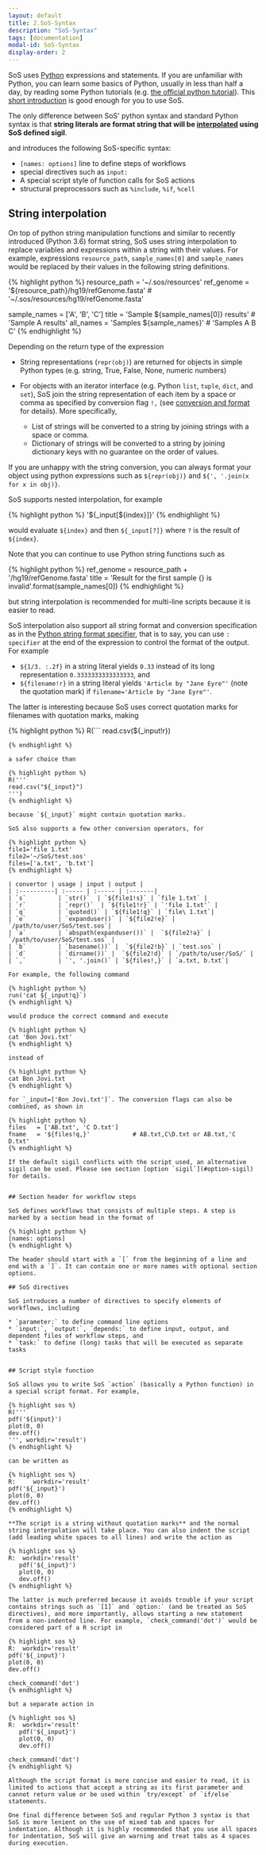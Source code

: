 ```yaml
---
layout: default
title: 2.SoS-Syntax
description: "SoS-Syntax"
tags: [documentation]
modal-id: SoS-Syntax
display-order: 2
---
```


SoS uses [Python](http://www.python.org) expressions and statements. If you are unfamiliar with Python, you can learn some basics of Python, usually in less than half a day, by reading some Python tutorials (e.g. [the official python tutorial](https://docs.python.org/3/tutorial/)). This [short introduction](https://docs.python.org/3/tutorial/introduction.html) is good enough for you to use SoS.

The only difference between SoS' python syntax and standard Python syntax is that **string literals are format string that will be [interpolated](#string-interpolation) using SoS defined sigil**.

and introduces the following SoS-specific syntax:

* `[names: options]` line to define steps of workflows
* special directives such as `input:`
* A special script style of function calls for SoS actions
* structural preprocessors such as `%include`, `%if`, `%cell`

## String interpolation

On top of python string manipulation functions and similar to recently introduced (Python 3.6) format string, SoS uses string interpolation to replace variables and expressions within a string with their values. For example, expressions `resource_path`, `sample_names[0]` and `sample_names` would be replaced by their values in the following string definitions.

{% highlight python %}
resource_path = '~/.sos/resources'
ref_genome    = '${resource_path}/hg19/refGenome.fasta'     # '~/.sos/resources/hg19/refGenome.fasta'

sample_names  = ['A', 'B', 'C']
title         = 'Sample ${sample_names[0]} results'         # 'Sample A results'
all_names     = 'Samples ${sample_names}'                   # 'Samples A B C'
{% endhighlight %}

Depending on the return type of the expression

* String representations (`repr(obj)`) are returned for objects in simple Python types (e.g. string, True, False, None, numeric numbers)
* For objects with an iterator interface (e.g. Python `list`, `tuple`, `dict`, and `set`), SoS join the string representation of each item by a space or comma as specified by conversion flag `!,` (see [conversion and format](#conversion-and-format) for details). More specifically,

  * List of strings will be converted to a string by joining strings with a space or comma.
  * Dictionary of strings will be converted to a string by joining dictionary keys with no guarantee on the order of values.

If you are unhappy with the string conversion, you can always format your object using python expressions such as `${repr(obj)}` and `${', '.join(x for x in obj)}`.

SoS supports nested interpolation, for example

{% highlight python %}
'${_input[${index}]}'
{% endhighlight %}

would evaluate `${index}` and then `${_input[?]}` where `?` is the result of `${index}`.

Note that you can continue to use Python string functions such as

{% highlight python %}
ref_genome = resource_path + '/hg19/refGenome.fasta'
title      = 'Result for the first sample {} is invalid'.format(sample_names[0])
{% endhighlight %}

but string interpolation is recommended for multi-line scripts because it is easier to read.

SoS interpolation also support all string format and conversion specification as in the [Python string format specifier](https://docs.python.org/2/library/string.html#formatspec), that is to say, you can use `: specifier` at the end of the expression to control the format of the output. For example

* `${1/3. :.2f}` in a string literal yields `0.33` instead of its long representation `0.3333333333333333`, and
* `${filename!r}` in a string literal yields `'Article by "Jane Eyre"'` (note the quotation mark) if `filename='Article by "Jane Eyre"'`.

The latter is interesting because SoS uses correct quotation marks for filenames with quotation marks, making

{% highlight python %}
R(```
read.csv(${_input!r})
```)
{% endhighlight %}

a safer choice than

{% highlight python %}
R('''
read.csv("${_input}")
''')
{% endhighlight %}

because `${_input}` might contain quotation marks.

SoS also supports a few other conversion operators, for

{% highlight python %}
file1='file 1.txt'
file2='~/SoS/test.sos'
files=['a.txt', 'b.txt']
{% endhighlight %}

| convertor | usage | input | output |
| :----------| :----- | :----- | :-------|
| `s`         | `str()`  | `${file1!s}` | `file 1.txt` |
| `r`         | `repr()`  | `${file1!r}` | `'file 1.txt'` |
| `q`         | `quoted()` | `${file1!q}` | `file\ 1.txt`|
| `e`         | `expanduser()` | `${file2!e}` | `/path/to/user/SoS/test.sos`|
| `a`         | `abspath(expanduser())` |  `${file2!a}` | `/path/to/user/SoS/test.sos` |
| `b`         | `basename())` |  `${file2!b}` | `test.sos` |
| `d`         | `dirname())` |  `${file2!d}` | `/path/to/user/SoS/` |
| `,`         | `', '.join()` | `${files!,}` | `a.txt, b.txt`|

For example, the following command

{% highlight python %}
run('cat ${_input!q}`)
{% endhighlight %}

would produce the correct command and execute

{% highlight python %}
cat 'Bon Jovi.txt'
{% endhighlight %}

instead of

{% highlight python %}
cat Bon Jovi.txt
{% endhighlight %}

for `_input=['Bon Jovi.txt']`. The conversion flags can also be combined, as shown in

{% highlight python %}
files   = ['AB.txt', 'C D.txt']
fname   = '${files!q,}'            # AB.txt,C\D.txt or AB.txt,'C D.txt'
{% endhighlight %}

If the default sigil conflicts with the script used, an alternative sigil can be used. Please see section [option `sigil`](#option-sigil) for details.


## Section header for workflow steps

SoS defines workflows that consists of multiple steps. A step is marked by a section head in the format of

{% highlight python %}
[names: options]
{% endhighlight %}

The header should start with a `[` from the beginning of a line and end with a `]`. It can contain one or more names with optional section options. 

## SoS directives

SoS introduces a number of directives to specify elements of workflows, including

* `parameter:` to define command line options
* `input:`, `output:`, `depends:` to define input, output, and dependent files of workflow steps, and 
* `task:` to define (long) tasks that will be executed as separate tasks


## Script style function

SoS allows you to write SoS `action` (basically a Python function) in a special script format. For example,

{% highlight sos %}
R('''
pdf('${input}')
plot(0, 0)
dev.off()
''', workdir='result')
{% endhighlight %}

can be written as

{% highlight sos %}
R:     workdir='result'
pdf('${_input}')
plot(0, 0)
dev.off()
{% endhighlight %}

**The script is a string without quotation marks** and the normal string interpolation will take place. You can also indent the script (add leading white spaces to all lines) and write the action as

{% highlight sos %}
R:  workdir='result'
   pdf('${_input}')
   plot(0, 0)
   dev.off()
{% endhighlight %}

The latter is much preferred because it avoids trouble if your script contains strings such as `[1]` and `option:` (and be treated as SoS directives), and more importantly, allows starting a new statement from a non-indented line. For example, `check_command('dot')` would be considered part of a R script in

{% highlight sos %}
R:  workdir='result'
pdf('${_input}')
plot(0, 0)
dev.off()

check_command('dot')
{% endhighlight %}

but a separate action in 

{% highlight sos %}
R:  workdir='result'
   pdf('${_input}')
   plot(0, 0)
   dev.off()

check_command('dot')
{% endhighlight %}

Although the script format is more concise and easier to read, it is limited to actions that accept a string as its first parameter and cannot return value or be used within `try/except` of `if/else` statements.

One final difference between SoS and regular Python 3 syntax is that SoS is more lenient on the use of mixed tab and spaces for indentation. Although it is highly recommended that you use all spaces for indentation, SoS will give an warning and treat tabs as 4 spaces during execution.